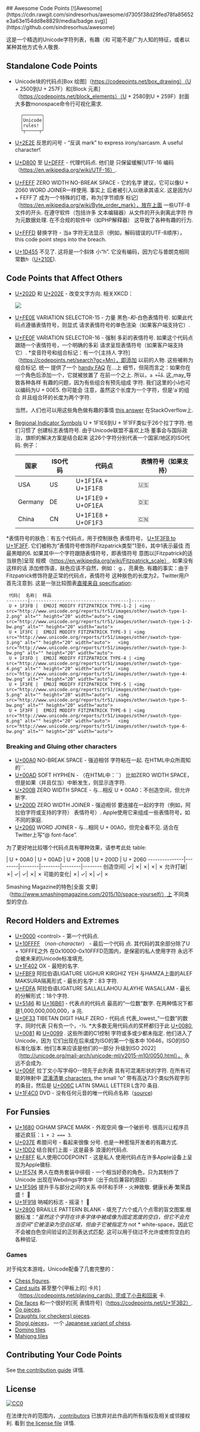 <div class="github-widget" data-repo="Codepoints/awesome-codepoints"></div>
## Awesome Code Points [![Awesome](https://cdn.rawgit.com/sindresorhus/awesome/d7305f38d29fed78fa85652e3a63e154dd8e8829/media/badge.svg)](https://github.com/sindresorhus/awesome)

这是一个精选的Unicode字符列表，有趣（和
可能不是广为人知的特征，或者以某种其他方式令人敬畏.



## Standalone Code Points

* Unicode块的代码点[Box
    绘图]（https://codepoints.net/box_drawing）（U + 2500到U + 257F）和[Block
    元素]（https://codepoints.net/block_elements）（U + 2580到U + 259F）封面
    大多数monospace命令行可视化需求.

        ╭───────╮
        │Unicode│
        │rules! │
        ╰┬─────┬╯
* [U+2E2E](https://codepoints.net/U+2E2E) 反思的问号 - “反讽
    mark” to express irony/sarcasm. A useful character&#x2E2E;
* [U+D800](https://codepoints.net/U+D800) 至
    [U+DFFF](https://codepoints.net/U+DFFF)   - 代理代码点.  他们是
    只保留缓解[UTF-16
    编码（https://en.wikipedia.org/wiki/UTF-16）.
* [U+FEFF](https://codepoints.net/U+FEFF) ZERO WIDTH NO-BREAK SPACE  - 它的名字
     建议，它可以像U + 2060 WORD JOINER一样使用.  事实上
     后者被引入以继承其语义.  这是因为U + FEFF了
    成为一个特殊的灯塔，称为[字节顺序
    标记]（https://en.wikipedia.org/wiki/Byte_order_mark），放在上面
     一些UTF-8文件的开头.  在遵守软件（包括许多
    文本编辑器）从文件的开头剥离此字符
     作为元数据处理.  在不合规的软件中（如PHP解释器）
    这导致了各种有趣的行为.
* [U+FFFD](https://codepoints.net/U+FFFD) 替换字符 - 当a
    字符无法显示（例如，解码错误的UTF-8顺序），
    this code point steps into the breach.
* [U+1D455](https://codepoints.net/U+1D455)  不见了.  这将是一个斜体
     小“h”.  它没有编码，因为它与普朗克相同
    常数ℎ（[U+210E](https://codepoints.net/U+210E)).

## Code Points that Affect Others

* [U+202D](https://codepoints.net/U+202D) 和
    [U+202E](https://codepoints.net/U+202E) - 改变文字方向.
    相关XKCD：

    [![](http://imgs.xkcd.com/comics/rtl.png )](https://xkcd.com/1137/)
* [U+FE0E](https://codepoints.net/U+FE0E) VARIATION SELECTOR-15  - 力量
     黑色-_和_-白色表情符号.  如果此代码点遵循表情符号，则显式
    请求表情符号的单色渲染（如果客户端支持它）.
* [U+FE0F](https://codepoints.net/U+FE0F) VARIATION SELECTOR-16  - 强制
     多彩的表情符号.  如果这个代码点跟随一个表情符号，一个明确的多彩
    请求呈现表情符号（如果客户端支持它）.
*变音符号和组合标记：有一个[主持人
    字符]（https://codepoints.net/search?gc=Mn），即添加
     以前的人物.  这些被称为组合标记.  统一
    提供了一个 [handy FAQ](http://unicode.org/faq/char_combmark.html) 在...上
    细节，但简而言之：如果你在一个角色后添加一个，它就被放置了
     在前一个之上.  所以，`a +̊=å`.  这_may_导致各种各样
    有趣的问题，因为有些组合有预先组成
     字符.  我们这里的小`å`也可以编码为U + 00E5.  你可能会
    注意，虽然这个长度为一个字符，但是&#39;a`的组合
    并且组合环的长度为两个字符.

    当然，人们也可以用这些角色做有趣的事情
    [this answer](http://stackoverflow.com/a/1732454/113195) 在StackOverflow上.
* [Regional Indicator Symbols](https://codepoints.net/U+1F1E6..U+1F1FF)
     U + 1F1E6到U + 1F1FF类似于26个拉丁字符.  他们习惯了
     创建标志表情符号.  由于Unicode联盟不喜欢上场
    董事会与国际政治，旗帜的解决方案是结合起来
     这26个字符分别代表一个国家/地区的ISO代码.  例子：

     国家|  ISO代码|  代码点|  表情符号（如果支持）
    --------|----------|-------------------|---------------------
    USA     | US       | U+1F1FA + U+1F1F8 | &#x1F1FA;&#x1F1F8;
    Germany | DE       | U+1F1E9 + U+0F1EA | &#x1F1E9;&#x1F1EA;
    China   | CN       | U+1F1E8 + U+0F1F3 | &#x1F1E8;&#x1F1F3;
*表情符号的肤色：有五个代码点，用于控制肤色
    表情符号， [U+1F3FB to U+1F3FF](https://codepoints.net/U+1F3FB..U+1F3FF).
    它们被称为“表情符号修饰符Fitzpatrick类型”1至6，其中1表示最佳
     而最黑暗的6.  如果其中一个字符跟随表情符号，即表情符号
    意图以[Fitzpatrick的适当肤色]呈现
     规模（https://en.wikipedia.org/wiki/Fitzpatrick_scale）.  如果没有这样的话
     添加修饰语，肤色应该不自然，例如：  g.，亮黄色.
    有趣的事实：由于Fitzpatrick修饰符是正常的代码点，表情符号
    这种肤色的长度为2，Twitter用户首先注意到.
    这是一张比较图表[直接来自
    specification](http://www.unicode.org/reports/tr51/tr51-2.html#Diversity):

     代码|  名称|  样品
    --------|-------------------------------------|---------
     U + 1F3FB |  EMOJI MODIFY FITZPATRICK TYPE-1-2 | <img src="http://www.unicode.org/reports/tr51/images/other/swatch-type-1-2.png" alt="" height="20" width="auto"> <img src="http://www.unicode.org/reports/tr51/images/other/swatch-type-1-2-bw.png" alt="" height="20" width="auto">
     U + 1F3FC |  EMOJI MODIFY FITZPATRICK TYPE-3 | <img src="http://www.unicode.org/reports/tr51/images/other/swatch-type-3.png" alt="" height="20" width="auto">   <img src="http://www.unicode.org/reports/tr51/images/other/swatch-type-3-bw.png" alt="" height="20" width="auto">
     U + 1F3FD |  EMOJI MODIFY FITZPATRICK TYPE-4 | <img src="http://www.unicode.org/reports/tr51/images/other/swatch-type-4.png" alt="" height="20" width="auto">   <img src="http://www.unicode.org/reports/tr51/images/other/swatch-type-4-bw.png" alt="" height="20" width="auto">
     U + 1F3FE |  EMOJI MODIFY FITZPATRICK TYPE-5 | <img src="http://www.unicode.org/reports/tr51/images/other/swatch-type-5.png" alt="" height="20" width="auto">   <img src="http://www.unicode.org/reports/tr51/images/other/swatch-type-5-bw.png" alt="" height="20" width="auto">
     U + 1F3FF |  EMOJI MODIFY FITZPATRICK TYPE-6 | <img src="http://www.unicode.org/reports/tr51/images/other/swatch-type-6.png" alt="" height="20" width="auto">   <img src="http://www.unicode.org/reports/tr51/images/other/swatch-type-6-bw.png" alt="" height="20" width="auto">

### Breaking and Gluing other characters

* [U+00A0](https://codepoints.net/U+00A0) NO-BREAK SPACE  - 强迫相邻
     字符粘在一起.  在HTML中众所周知的``.
* [U+00AD](https://codepoints.net/U+00AD) SOFT HYPHEN  - （在HTML中：``）
    比如ZERO WIDTH SPACE，但是如果（并且仅当）中断发生，则显示连字符.
* [U+200B](https://codepoints.net/U+200B) ZERO WIDTH SPACE  - 与...相反
    U + 00A0：不创造空间，但允许断字.
* [U+200D](https://codepoints.net/U+200D) ZERO WIDTH JOINER  - 强迫相邻
    要连接在一起的字符（例如，阿拉伯字符或支持的字符）
     表情符号）.  Apple使用它来组成一些表情符号，如不同的家庭.
* [U+2060](https://codepoints.net/U+2060) WORD JOINER  - 与...相同
     U + 00A0，但完全看不见.  适合在Twitter上写“@ font-face”.

为了更好地比较哪个代码点具有哪种效果，请参考此处
table:

 |  U + 00A0 |  U + 00AD |  U + 200B |  U + 200D |  U + 2060
---------------|--------|--------|--------|--------|--------
 创造空间|  ✓|  ✗|  ✗|  ✗|  ✗
 允许打破|  ✗|  ✓|  ✓|  ✗|  ✗
 可能的变化|  ✗|  ✓|  ✗|  ✓|  ✗

Smashing Magazine的特色[全面
文章]（http://www.smashingmagazine.com/2015/10/space-yourself/）上
不同类型的空白.

## Record Holders and Extremes

* [U+0000](https://codepoints.net/U+0000) &lt;control&gt;  - 第一个代码点.
* [U+10FFFF](https://codepoints.net/U+10FFFF) （_non-character_） - 最后一个代码
     点.  其代码的其余部分除了U + 10FFFE之外
    在0x10000-0x10FFFD范围内，是保密的私人使用字符
    永远不会被未来的Unicode标准填充.
* [U+1F402](https://codepoints.net/U+1F402) OX  - 最短的名字.
* [U+FBF9](https://codepoints.net/U+FBF9) 阿拉伯语LIGATURE UIGHUR KIRGHIZ YEH
    与HAMZA上面的ALEF MAKSURA隔离形式 - 最长的名字：83
    字符.
* [U+FDFA](https://codepoints.net/U+FDFA) 阿拉伯语LIGATURE SALLALLAHOU ALAYHE
    WASALLAM  - 最长的分解形式：18个字符.
* [U+5146](https://codepoints.net/U+5146) 和
    [U+16B61](https://codepoints.net/U+16B61) - 代表点的代码点
     最高的“一位数”数字.  在两种情况下都是1,000,000,000,000，a
    兆.
* [U+0F33](https://codepoints.net/U+0F33) TIBETAN DIGIT HALF ZERO  - 代码点
    代表_lowest_“一位数”的数字，同时代表
    只有负一个，-½.
*大多数无用代码点的奖杯都归于此
    [U+0080](https://codepoints.net/U+0080),
    [U+0081](https://codepoints.net/U+0081) 和
    [U+0099](https://codepoints.net/U+0099) .  这些所谓的C1控制
     字符或多或少都未指定.  他们进入了Unicode，因为
    它们出现在后来成为ISO的第一个版本中
     10646，ISO的ISO标准化版本.  他们[本来应该是他们的一部分
    升级到ISO
    2022]（http://unicode.org/mail-arch/unicode-ml/y2015-m10/0050.html），
    永远不会成为.
* [U+006F](https://codepoints.net/U+006F) 拉丁文小写字母O--领先于此列表
     具有可混淆形状的字符.  在所有可能的映射中
    [混淆清单
    characters](http://www.unicode.org/reports/tr39/#Data_Files), the small “o”
    带有高达73个类似外观字形的条目，然后是
    [U+006C](https://codepoints.net/U+006C) LATIN SMALL LETTER L含70
    条目.
* [U+1F4C0](https://codepoints.net/U+1F4C0) DVD  - 没有任何元音的唯一代码点名称（[source](https://twitter.com/ken_lunde/status/960188623390846976))

## For Funsies

* [U+1680](https://codepoints.net/U+1680) OGHAM SPACE MARK  - 外观空间
     像一个破折号.  很高兴让程序员接近疯狂：`1 + 2 === 3`.
* [U+037E](https://codepoints.net/U+037E) 希腊问号 - 看起来很像
     分号.  也是一种惹恼开发者的有趣方式.
* [U+1DD2](https://codepoints.net/U+1DD2) 结合我们上面 - 这是最多
    浪漫的代码点.
* [U+F8FF](https://codepoints.net/U+F8FF) 私人使用CODEPOINT  - 这是私人
    使用代码点在许多Apple设备上呈现为Apple徽标.
* [U+1F574](https://codepoints.net/U+1F574) 男人在商务套装中徘徊 - 
    一个相当好奇的角色，只为其制作了Unicode
    出现在Webdings字体中（出于向后兼容的原因）.
* [U+1F596](https://codepoints.net/U+1F596) 提升手与部分之间的关​​系
     中环和手环 - 火神致敬.  健康长寿·繁荣昌盛！
    &#x1F596;
* [U+1F918](https://codepoints.net/U+1F918) 呐喊的标志 - 摇滚！
    &#x1F918;
* [U+2800](https://codepoints.net/U+2800)  BRAILLE PATTERN BLANK  - 填充了六个或八个点零的盲文图案.根据标准：“*虽然这个字符在许多字体中被成像为固定宽度的空白，但它不会充当空间”它被渲染为空白区域，但由于它被指定为* not * white-space，因此它不会被白色空间验证的正则表达式匹配.  这可以用于绕过不允许或修剪空白的各种验证.


### Games

对于纯文本游戏，Unicode配备了几套完整的：

* [Chess figures](https://codepoints.net/U+2654..U+265F).
* [Card suits](https://codepoints.net/U+2660..U+2667) 甚至整个[甲板上的]
    卡片]（https://codepoints.net/playing_cards）完成了小丑和回来
    卡.
* [Die faces](https://codepoints.net/U+2680..U+2685) 和一个很好的[死
    表情符号]（https://codepoints.net/U+1F3B2）.
* [Go pieces](https://codepoints.net/U+2686..U+2689).
* [Draughts (or checkers) pieces](https://codepoints.net/U+26C0..U+26C3).
* [Shogi pieces](https://codepoints.net/U+2616,U+2617,U+26C9,U+26CA)， 一个
    [Japanese variant of chess](https://en.wikipedia.org/wiki/Shogi).
* [Domino tiles](https://codepoints.net/domino_tiles)
* [Mahjong tiles](https://codepoints.net/mahjong_tiles)

## Contributing Your Code Points

See [the contribution guide](https://github.com/Codepoints/awesome-codepoints/blob/master/CONTRIBUTING.md) 详情.

## License

[![CC0](https://i.creativecommons.org/p/zero/1.0/88x31.png)](https://creativecommons.org/publicdomain/zero/1.0/)

在法律允许的范围内，[
contributors](https://github.com/Codepoints/awesome-codepoints/graphs/contributors)
 已放弃对此作品的所有版权及相关或邻接权利.  看到
[the license file](https://github.com/Codepoints/awesome-codepoints/blob/master/LICENSE) 详情.
